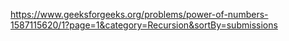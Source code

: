 https://www.geeksforgeeks.org/problems/power-of-numbers-1587115620/1?page=1&category=Recursion&sortBy=submissions